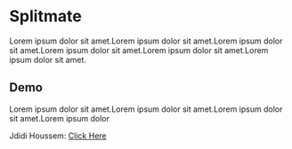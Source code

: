 # Splitmate
Lorem ipsum dolor sit amet.Lorem ipsum dolor sit amet.Lorem ipsum dolor sit amet.Lorem ipsum dolor sit amet.Lorem ipsum dolor sit amet.Lorem ipsum dolor sit amet.

## Demo
Lorem ipsum dolor sit amet.Lorem ipsum dolor sit amet.Lorem ipsum dolor sit amet.Lorem ipsum dolor

Jdidi Houssem: [Click Here](https://github.com/jdidi-houssem)